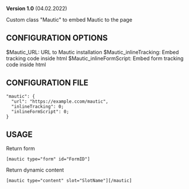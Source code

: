 **Version 1.0** (04.02.2022)

Custom class "Mautic" to embed Mautic to the page

## CONFIGURATION OPTIONS
$Mautic_URL: URL to Mautic installation
$Mautic_inlineTracking: Embed tracking code inside html
$Mautic_inlineFormScript: Embed form tracking code inside html

## CONFIGURATION FILE
```
"mautic": {
  "url": "https://example.ccom/mautic",
  "inlineTracking": 0;
  "inlineFormScript": 0;
}
```

## USAGE
Return form
```
[mautic type="form" id="FormID"]
```

Return dynamic content
```
[mautic type="content" slot="SlotName"][/mautic]
```
